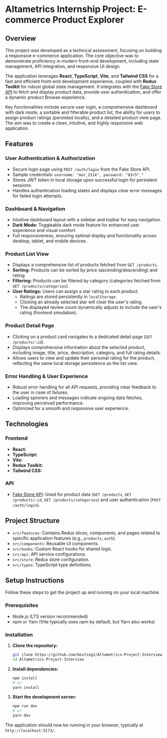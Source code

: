 # Altametrics Internship Project: E-commerce Product Explorer

## Overview

This project was developed as a technical assessment, focusing on building a responsive e-commerce application. The core objective was to demonstrate proficiency in modern front-end development, including state management, API integration, and responsive UI design.

The application leverages **React**, **TypeScript**, **Vite**, and **Tailwind CSS** for a fast and efficient front-end development experience, coupled with **Redux Toolkit** for robust global state management. It integrates with the [Fake Store API](https://fakestoreapi.com) to fetch and display product data, provide user authentication, and offer a dynamic product Browse experience.

Key functionalities include secure user login, a comprehensive dashboard with dark mode, a sortable and filterable product list, the ability for users to assign product ratings (persisted locally), and a detailed product view page. The aim was to create a clean, intuitive, and highly responsive web application.

## Features

### User Authentication & Authorization

- Secure login page using `POST /auth/login` from the Fake Store API.
- Sample credentials: `username: "mor_2314", password: "83r5^_"`
- Stores JWT token in local storage upon successful login for persistent sessions.
- Handles authentication loading states and displays clear error messages for failed login attempts.

### Dashboard & Navigation

- Intuitive dashboard layout with a sidebar and topbar for easy navigation.
- **Dark Mode:** Toggleable dark mode feature for enhanced user experience and visual comfort.
- Full responsiveness, ensuring optimal display and functionality across desktop, tablet, and mobile devices.

### Product List View

- Displays a comprehensive list of products fetched from `GET /products`.
- **Sorting:** Products can be sorted by price (ascending/descending) and rating.
- **Filtering:** Products can be filtered by category (categories fetched from `GET /products/categories`).
- **User Ratings:** Users can assign a star rating to each product.
  - Ratings are stored persistently in `localStorage`.
  - Clicking an already selected star will clear the user's rating.
  - The displayed review count dynamically adjusts to include the user's rating (frontend simulation).

### Product Detail Page

- Clicking on a product card navigates to a dedicated detail page (`GET /products/:id`).
- Displays comprehensive information about the selected product, including image, title, price, description, category, and full rating details.
- Allows users to view and update their personal rating for the product, reflecting the same local storage persistence as the list view.

### Error Handling & User Experience

- Robust error handling for all API requests, providing clear feedback to the user in case of failures.
- Loading spinners and messages indicate ongoing data fetches, improving perceived performance.
- Optimized for a smooth and responsive user experience.

## Technologies

### Frontend

- **React:**
- **TypeScript:**
- **Vite:**
- **Redux Toolkit:**
- **Tailwind CSS:**

### API

- [Fake Store API](https://fakestoreapi.com): Used for product data (`GET /products`, `GET /products/:id`, `GET /products/categories`) and user authentication (`POST /auth/login`).

## Project Structure

- `src/features`: Contains Redux slices, components, and pages related to specific application features (e.g., `products`, `auth`).
- `src/components`: Reusable UI components.
- `src/hooks`: Custom React hooks for shared logic.
- `src/api`: API service configurations.
- `src/store`: Redux store configuration.
- `src/types`: TypeScript type definitions.

## Setup Instructions

Follow these steps to get the project up and running on your local machine.

### Prerequisites

- Node.js (LTS version recommended)
- npm or Yarn (Vite typically uses npm by default, but Yarn also works)

### Installation

1.  **Clone the repository:**

    ```bash
    git clone https://github.com/bostiog1/Altametrics-Project-Interview.git
    cd Altametrics-Project-Interview
    ```

2.  **Install dependencies:**

    ```bash
    npm install
    # or
    yarn install
    ```

3.  **Start the development server:**
    ```bash
    npm run dev
    # or
    yarn dev
    ```

The application should now be running in your browser, typically at `http://localhost:5173/`.
